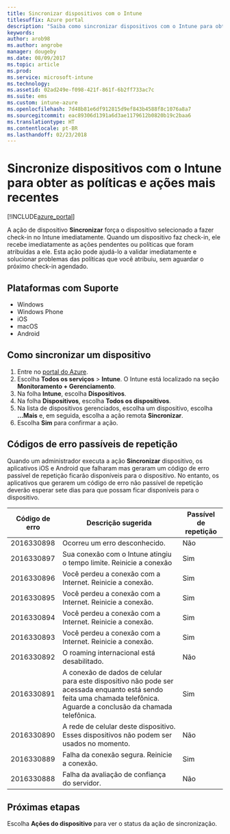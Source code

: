 ```yaml
---
title: Sincronizar dispositivos com o Intune
titlesuffix: Azure portal
description: "Saiba como sincronizar dispositivos com o Intune para obter as políticas e ações mais recentes."
keywords: 
author: arob98
ms.author: angrobe
manager: dougeby
ms.date: 08/09/2017
ms.topic: article
ms.prod: 
ms.service: microsoft-intune
ms.technology: 
ms.assetid: 02ad249e-f098-421f-861f-6b2ff733ac7c
ms.suite: ems
ms.custom: intune-azure
ms.openlocfilehash: 7d48b81e6df912815d9ef843b4588f8c1076a8a7
ms.sourcegitcommit: eac89306d1391a6d3ae1179612b0820b19c2baa6
ms.translationtype: HT
ms.contentlocale: pt-BR
ms.lasthandoff: 02/23/2018
---
```

# <a name="sync-devices-with-intune-to-get-the-latest-policies-and-actions"></a>Sincronize dispositivos com o Intune para obter as políticas e ações mais recentes


[!INCLUDE[azure_portal](./includes/azure_portal.md)]

A ação de dispositivo **Sincronizar** força o dispositivo selecionado a fazer check-in no Intune imediatamente. Quando um dispositivo faz check-in, ele recebe imediatamente as ações pendentes ou políticas que foram atribuídas a ele.  Esta ação pode ajudá-lo a validar imediatamente e solucionar problemas das políticas que você atribuiu, sem aguardar o próximo check-in agendado.

## <a name="supported-platforms"></a>Plataformas com Suporte

- Windows
- Windows Phone
- iOS
- macOS
- Android

## <a name="how-to-sync-a-device"></a>Como sincronizar um dispositivo

1. Entre no [portal do Azure](https://portal.azure.com).
2. Escolha **Todos os serviços** > **Intune**. O Intune está localizado na seção **Monitoramento + Gerenciamento**.
3. Na folha **Intune**, escolha **Dispositivos**.
4. Na folha **Dispositivos**, escolha **Todos os dispositivos**.
5. Na lista de dispositivos gerenciados, escolha um dispositivo, escolha **...Mais** e, em seguida, escolha a ação remota **Sincronizar**.
7. Escolha **Sim** para confirmar a ação.


## <a name="retriable-error-codes"></a>Códigos de erro passíveis de repetição

Quando um administrador executa a ação **Sincronizar** dispositivo, os aplicativos iOS e Android que falharam mas geraram um código de erro passível de repetição ficarão disponíveis para o dispositivo. No entanto, os aplicativos que gerarem um código de erro não passível de repetição deverão esperar sete dias para que possam ficar disponíveis para o dispositivo.


| Código de erro  | Descrição sugerida                                                                                                                  | Passível de repetição |
|-------------|----------------------------------------------------------------------------------------------------------------------------------------|-----------|
| 2016330898 | Ocorreu um erro desconhecido.                                                                                                             | Não        |
| 2016330897 | Sua conexão com o Intune atingiu o tempo limite. Reinicie a conexão                                                                             | Sim       |
| 2016330896 | Você perdeu a conexão com a Internet. Reinicie a conexão.                                                                            | Sim       |
| 2016330895 | Você perdeu a conexão com a Internet. Reinicie a conexão.                                                                            | Sim       |
| 2016330894 | Você perdeu a conexão com a Internet. Reinicie a conexão.                                                                            | Sim       |
| 2016330893 | Você perdeu a conexão com a Internet. Reinicie a conexão.                                                                            | Sim       |
| 2016330892 | O roaming internacional está desabilitado.                                                                                                     | Não        |
| 2016330891 | A conexão de dados de celular para este dispositivo não pode ser acessada enquanto está sendo feita uma chamada telefônica. Aguarde a conclusão da chamada telefônica. | Sim       |
| 2016330890 | A rede de celular deste dispositivo. Esses dispositivos não podem ser usados no momento.                                                   | Não        |
| 2016330889 | Falha da conexão segura. Reinicie a conexão.                                                                                   | Sim       |
| 2016330888 | Falha da avaliação de confiança do servidor.                                                                                                | Não        |

## <a name="next-steps"></a>Próximas etapas

Escolha **Ações do dispositivo** para ver o status da ação de sincronização. 

